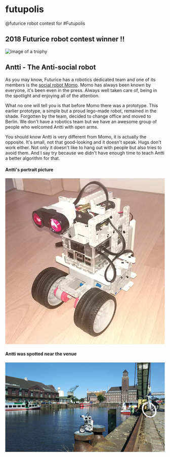 # futupolis
@futurice robot contest for #Futupolis

## 2018 Futurice robot contest winner !!
![Image of a trophy](https://images-eu.ssl-images-amazon.com/images/I/21MKfyEqBfL._US500_.jpg)

## Antti - The Anti-social robot
As you may know, Futurice has a robotics dedicated team and one of its members is the [social robot Momo](https://futurice.com/blog/making-of-a-social-robot). Momo has always been known by everyone, it's been even in the press. Always well taken care of, being in the spotlight and enjoying all of the attention.

What no one will tell you is that before Momo there was a prototype. This earlier prototype, a simple but a proud lego-made robot, remained in the shade. Forgotten by the team, decided to change office and moved to Berlin. We don't have a robotics team but we have an awesome group of people who welcomed Antti with open arms.

You should know Antti is very different from Momo, it is actually the opposite. It's small, not that good-looking and it doesn't speak. Hugs don't work either. Not only it doesn't like to hang out with people but also tries to avoid them. And I say try because we didn't have enough time to teach Antti a better algorithm for that.

#### Antti's portrait picture
![Image of Antti's portrait](https://github.com/joan-domingo/futupolis/blob/master/IMG_20180607_204214.jpg)

#### Antti was spotted near the venue
![Image of Antti near the venue](https://github.com/joan-domingo/futupolis/blob/master/IMG_20180608_160211_1.jpg)
